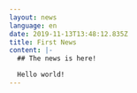 ```yaml
---
layout: news
language: en
date: 2019-11-13T13:48:12.835Z
title: First News
content: |-
  ## The news is here!

  Hello world!
---
```


